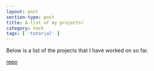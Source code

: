 ```yaml
---
layout: post
section-type: post
title: A list of my projects!
category: tech
tags: [ 'tutorial' ]
---
```



Below is a list of the projects that I have worked on so far.

<a href="https://github.com/JohnSegar/wdi-project-1" target="\_blank">repo</a>


<!-- Click the view more posts link bellow, to see the currently available post-tutorials to help you get your { Personal } website up and running quicker!

Note that every time you update the site configuration (\_config.yml), you will need
to cancel the serving (*Ctr + C*) and serve the website again.

Any contributions, feedback or issues to the <a href="https://github.com/PanosSakkos/personal-jekyll-theme" target="\_blank">repo</a> are more than welcome! -->
